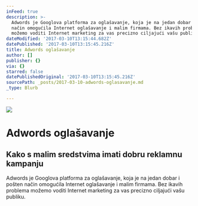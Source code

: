 ```yaml
---
inFeed: true
description: >-
  Adwords je Googlova platforma za oglašavanje, koja je na jedan dobar i pošten
  način omogućila Internet oglašavanje i malim firmama. Bez ikavih problema
  možemo voditi Internet marketing za vas precizno ciljajući vašu publiku.
dateModified: '2017-03-10T13:15:44.682Z'
datePublished: '2017-03-10T13:15:45.216Z'
title: Adwords oglašavanje
author: []
publisher: {}
via: {}
starred: false
datePublishedOriginal: '2017-03-10T13:15:45.216Z'
sourcePath: _posts/2017-03-10-adwords-oglasavanje.md
_type: Blurb

---
```

![](https://the-grid-user-content.s3-us-west-2.amazonaws.com/2c4f2a27-59bb-470a-85a5-4c3bfc8e5777.jpg)

# Adwords oglašavanje

## Kako s malim sredstvima imati dobru reklamnu kampanju 

Adwords je Googlova platforma za oglašavanje, koja je na jedan dobar i pošten način omogućila Internet oglašavanje i malim firmama. Bez ikavih problema možemo voditi Internet marketing za vas precizno ciljajući vašu publiku.